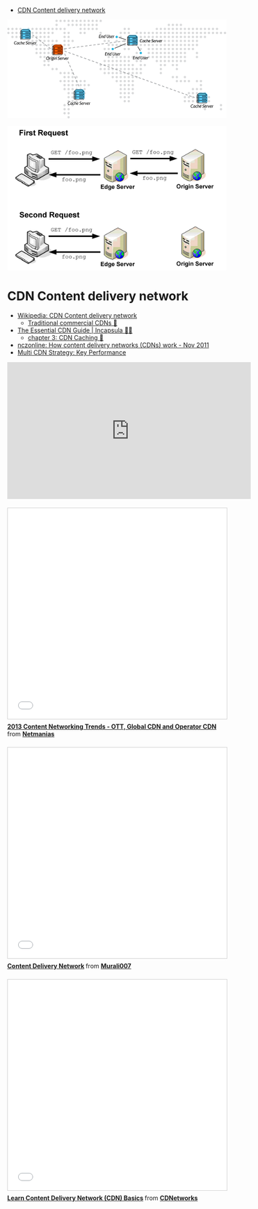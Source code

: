 <!-- MarkdownTOC -->

- [CDN Content delivery network](#cdn-content-delivery-network)

<!-- /MarkdownTOC -->

[![incapsula CDN caching](images/incapsula_cdn_caching.png)](https://www.incapsula.com/cdn-guide/cdn-caching.html)

[![nczonline CDN diagram](images/nczonline_cdn2.png)](https://www.nczonline.net/blog/2011/11/29/how-content-delivery-networks-cdns-work/)

# CDN Content delivery network
- [Wikipedia: CDN Content delivery network](https://en.wikipedia.org/wiki/Content_delivery_network)
	- [Traditional commercial CDNs 🌟](https://en.wikipedia.org/wiki/Content_delivery_network#Traditional_commercial_CDNs)
- [The Essential CDN Guide | Incapsula 🌟🌟](https://www.incapsula.com/cdn-guide/)
    - [chapter 3: CDN Caching 🌟](https://www.incapsula.com/cdn-guide/cdn-caching.html)
- [nczonline: How content delivery networks (CDNs) work - Nov 2011](https://www.nczonline.net/blog/2011/11/29/how-content-delivery-networks-cdns-work/)
- [Multi CDN Strategy: Key Performance](http://key-performance.eu/web_new/index.php/features/cdn)

<div class="container">
<iframe width="560" height="315" src="https://www.youtube.com/embed/P4YHPYy918c?rel=0" frameborder="0" allowfullscreen class="video"></iframe>
</div>
<br/>

<div class="container">
<iframe src="//www.slideshare.net/slideshow/embed_code/key/eofmJODPbPM9M6" width="595" height="485" frameborder="0" marginwidth="0" marginheight="0" scrolling="no" style="border:1px solid #CCC; border-width:1px; margin-bottom:5px; max-width: 100%;" allowfullscreen class="video"> </iframe> <div style="margin-bottom:5px"> <strong> <a href="//www.slideshare.net/Netmanias/netmanias20130904content-networking-trends2013" title="2013 Content Networking Trends - OTT, Global CDN and Operator CDN" target="_blank">2013 Content Networking Trends - OTT, Global CDN and Operator CDN</a> </strong> from <strong><a href="//www.slideshare.net/Netmanias" target="_blank">Netmanias</a></strong> </div>
</div>
<br>

<div class="container">
<iframe src="//www.slideshare.net/slideshow/embed_code/key/9lxBEJ1t6iXcYj" width="595" height="485" frameborder="0" marginwidth="0" marginheight="0" scrolling="no" style="border:1px solid #CCC; border-width:1px; margin-bottom:5px; max-width: 100%;" allowfullscreen class="video"> </iframe> <div style="margin-bottom:5px"> <strong> <a href="//www.slideshare.net/Murali007/content-delivery-network-31987008" title="Content Delivery Network" target="_blank">Content Delivery Network</a> </strong> from <strong><a href="//www.slideshare.net/Murali007" target="_blank">Murali007</a></strong> </div>
</div>
<br>

<div class="container">
<iframe src="//www.slideshare.net/slideshow/embed_code/key/100GGm5bf24mpW" width="595" height="485" frameborder="0" marginwidth="0" marginheight="0" scrolling="no" style="border:1px solid #CCC; border-width:1px; margin-bottom:5px; max-width: 100%;" allowfullscreen class="video"> </iframe> <div style="margin-bottom:5px"> <strong> <a href="//www.slideshare.net/CDNetworks/content-delivery-network-cdn-basics" title="Learn Content Delivery Network (CDN) Basics" target="_blank">Learn Content Delivery Network (CDN) Basics</a> </strong> from <strong><a href="//www.slideshare.net/CDNetworks" target="_blank">CDNetworks</a></strong> </div>
</div>
<br>
